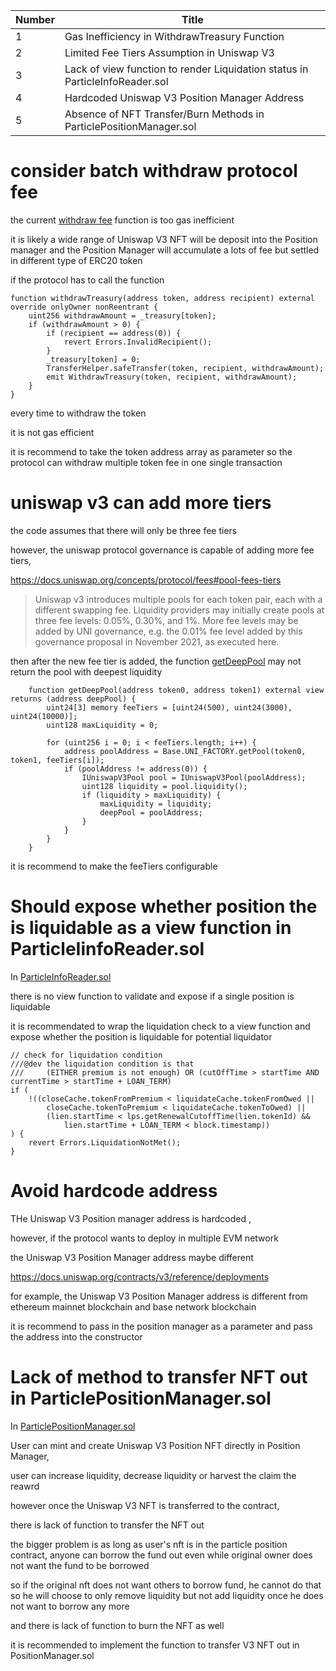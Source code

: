 | Number | Title |
|--------|-------|
| 1 | Gas Inefficiency in WithdrawTreasury Function |
| 2 | Limited Fee Tiers Assumption in Uniswap V3 |
| 3 | Lack of view function to render Liquidation status in ParticleInfoReader.sol |
| 4 | Hardcoded Uniswap V3 Position Manager Address |
| 5 | Absence of NFT Transfer/Burn Methods in ParticlePositionManager.sol |


# consider batch withdraw protocol fee

the current [withdraw fee](https://github.com/code-423n4/2023-12-particle/blob/a3af40839b24aa13f5764d4f84933dbfa8bc8134/contracts/protocol/ParticlePositionManager.sol#L595) function is too gas inefficient

it is likely a wide range of Uniswap  V3 NFT will be deposit into the Position manager and the Position Manager will accumulate a lots of fee but settled in different type of ERC20 token

if the protocol has to call the function 

```solidity
function withdrawTreasury(address token, address recipient) external override onlyOwner nonReentrant {
	uint256 withdrawAmount = _treasury[token];
	if (withdrawAmount > 0) {
		if (recipient == address(0)) {
			revert Errors.InvalidRecipient();
		}
		_treasury[token] = 0;
		TransferHelper.safeTransfer(token, recipient, withdrawAmount);
		emit WithdrawTreasury(token, recipient, withdrawAmount);
	}
}
```

every time to withdraw the token

it is not gas efficient

it is recommend to take the token address array as parameter so the protocol can withdraw multiple token fee in one single transaction

# uniswap v3 can add more tiers

the code assumes that there will only be three fee tiers

however, the uniswap protocol governance is capable of adding more fee tiers, 

https://docs.uniswap.org/concepts/protocol/fees#pool-fees-tiers

> Uniswap v3 introduces multiple pools for each token pair, each with a different swapping fee. Liquidity providers may initially create pools at three fee levels: 0.05%, 0.30%, and 1%. More fee levels may be added by UNI governance, e.g. the 0.01% fee level added by this governance proposal in November 2021, as executed here.

then after the new fee tier is added, the function [getDeepPool](https://github.com/code-423n4/2023-12-particle/blob/a3af40839b24aa13f5764d4f84933dbfa8bc8134/contracts/protocol/ParticleInfoReader.sol#L103) may not return the pool with deepest liquidity

```
    function getDeepPool(address token0, address token1) external view returns (address deepPool) {
        uint24[3] memory feeTiers = [uint24(500), uint24(3000), uint24(10000)];
        uint128 maxLiquidity = 0;

        for (uint256 i = 0; i < feeTiers.length; i++) {
            address poolAddress = Base.UNI_FACTORY.getPool(token0, token1, feeTiers[i]);
            if (poolAddress != address(0)) {
                IUniswapV3Pool pool = IUniswapV3Pool(poolAddress);
                uint128 liquidity = pool.liquidity();
                if (liquidity > maxLiquidity) {
                    maxLiquidity = liquidity;
                    deepPool = poolAddress;
                }
            }
        }
    }

```

it is recommend to make the feeTiers configurable


# Should expose whether position the is liquidable as a view function in ParticleIinfoReader.sol

In [ParticleInfoReader.sol](https://github.com/code-423n4/2023-12-particle/blob/a3af40839b24aa13f5764d4f84933dbfa8bc8134/contracts/protocol/ParticleInfoReader.sol#L21)

there is no view function to validate and expose if a single position is liquidable 

it is recommendated to wrap the liquidation check to a view function and expose whether the position is liquidable for potential liquidator

```solidity
// check for liquidation condition
///@dev the liquidation condition is that
///     (EITHER premium is not enough) OR (cutOffTime > startTime AND currentTime > startTime + LOAN_TERM)
if (
	!((closeCache.tokenFromPremium < liquidateCache.tokenFromOwed ||
		closeCache.tokenToPremium < liquidateCache.tokenToOwed) ||
		(lien.startTime < lps.getRenewalCutoffTime(lien.tokenId) &&
			lien.startTime + LOAN_TERM < block.timestamp))
) {
	revert Errors.LiquidationNotMet();
}
```


# Avoid hardcode address

THe Uniswap V3 Position manager address is hardcoded ,

however, if the protocol wants to deploy in multiple EVM network

the Uniswap V3 Position Manager address maybe different

https://docs.uniswap.org/contracts/v3/reference/deployments

for example, the Uniswap V3 Position Manager address is different from ethereum mainnet blockchain and base network blockchain

it is recommend to pass in the position manager as a parameter and pass the address into the constructor

# Lack of method to transfer NFT out in ParticlePositionManager.sol

In [ParticlePositionManager.sol](https://github.com/code-423n4/2023-12-particle/blob/a3af40839b24aa13f5764d4f84933dbfa8bc8134/contracts/protocol/ParticlePositionManager.sol#L19)

User can mint and create Uniswap V3 Position NFT directly in Position Manager,

user can increase liquidity, decrease liquidity or harvest the claim the reawrd

however once the Uniswap V3 NFT is transferred to the contract, 

there is lack of function to transfer the NFT out 

the bigger problem is as long as user's nft is in the particle position contract, anyone can borrow the fund out even while original owner does not want the fund to be borrowed

so if the original nft does not want others to borrow fund, he cannot do that so he will choose to only remove liquidity but not add liquidity once he does not want to borrow any more

and there is lack of function to burn the NFT as well

it is recommended to implement the function to transfer V3 NFT out in PositionManager.sol